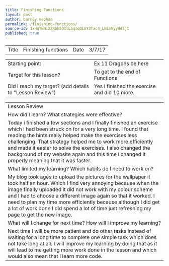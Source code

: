 ```yaml
---
title: Finishing Functions
layout: post
author: barney.mepham
permalink: /finishing-functions/
source-id: 1xHqYNNiXzRSh5OIlLbqzqQLGY2Txc4_LNLmNyyddljI
published: true
---
```

<table>
  <tr>
    <td>Title</td>
    <td>Finishing functions</td>
    <td>Date</td>
    <td>3/7/17</td>
  </tr>
</table>


<table>
  <tr>
    <td>Starting point:</td>
    <td>Ex 11 Dragons be here</td>
  </tr>
  <tr>
    <td>Target for this lesson?</td>
    <td>To get to the end of Functions</td>
  </tr>
  <tr>
    <td>Did I reach my target? 
(add details to "Lesson Review")</td>
    <td>Yes I finished the exercise and did 10 more.</td>
  </tr>
</table>


<table>
  <tr>
    <td>Lesson Review</td>
  </tr>
  <tr>
    <td>How did I learn? What strategies were effective? </td>
  </tr>
  <tr>
    <td>Today i finished a few sections and I finally finished an exercise which i had been struck on for a very long time. I found that reading the hints really helped make the exercises less challenging. That strategy helped me to work more efficiently and made it easier to solve the exercises. I also changed the background of my website again and this time i changed it properly meaning that it was faster.</td>
  </tr>
  <tr>
    <td>What limited my learning? Which habits do I need to work on? </td>
  </tr>
  <tr>
    <td>My blog took ages to upload the pictures for the wallpaper it took half an hour. Which I find very annoying because when the image finally uploaded it did not work with my colour scheme and I had to choose a different image again so that it worked. I need to plan my time more efficiently because although I did get a lot of work done I did spend a lot of time just refreshing my page to get the new image.</td>
  </tr>
  <tr>
    <td>What will I change for next time? How will I improve my learning?</td>
  </tr>
  <tr>
    <td>Next time I will be more patient and do other tasks instead of waiting for a long time to complete one simple task which does not take long at all. I will improve my learning by doing that as it will lead to me getting more work done in the lesson and which would also mean that I learn more code.</td>
  </tr>
</table>



